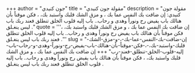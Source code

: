 +++
author = "جون كنيدي"
title = "مقولة جون كنيدي"
description = "مقولة جون كنيدي: إن ضاقت بك النفس عما بك ، و مزق الشك قلبك واستبد بك، ، فكن موقناً بأن هنالك باب يفيض رح ونوراً وهدى و رحاب.. باب إليه قلوب الخلق تنطلق فعند ربك باب ليس ينغـلق ."
quote = '''إن ضاقت بك النفس عما بك ، و مزق الشك قلبك واستبد بك، ، فكن موقناً بأن هنالك باب يفيض رح ونوراً وهدى و رحاب.. باب إليه قلوب الخلق تنطلق فعند ربك باب ليس ينغـلق .'''
slug = "إن-ضاقت-بك-النفس-عما-بك-،-و-مزق-الشك-قلبك-واستبد-بك،-،-فكن-موقناً-بأن-هنالك-باب-يفيض-رح-ونوراً-وهدى-و-رحاب-باب-إليه-قلوب-الخلق-تنطلق-فعند-رب"
+++
إن ضاقت بك النفس عما بك ، و مزق الشك قلبك واستبد بك، ، فكن موقناً بأن هنالك باب يفيض رح ونوراً وهدى و رحاب.. باب إليه قلوب الخلق تنطلق فعند ربك باب ليس ينغـلق .
